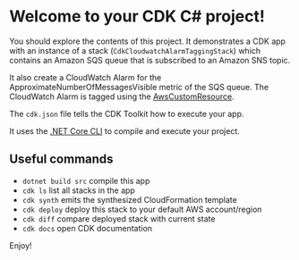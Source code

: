 # Welcome to your CDK C# project!

You should explore the contents of this project. It demonstrates a CDK app with an instance of a stack (`CdkCloudwatchAlarmTaggingStack`)
which contains an Amazon SQS queue that is subscribed to an Amazon SNS topic.

It also create a CloudWatch Alarm for the ApproximateNumberOfMessagesVisible metric of the SQS queue. The CloudWatch Alarm is tagged using the [AwsCustomResource](https://docs.aws.amazon.com/cdk/api/latest/dotnet/api/Amazon.CDK.CustomResources.AwsCustomResource.html).

The `cdk.json` file tells the CDK Toolkit how to execute your app.

It uses the [.NET Core CLI](https://docs.microsoft.com/dotnet/articles/core/) to compile and execute your project.

## Useful commands

* `dotnet build src` compile this app
* `cdk ls`           list all stacks in the app
* `cdk synth`       emits the synthesized CloudFormation template
* `cdk deploy`      deploy this stack to your default AWS account/region
* `cdk diff`        compare deployed stack with current state
* `cdk docs`        open CDK documentation

Enjoy!
